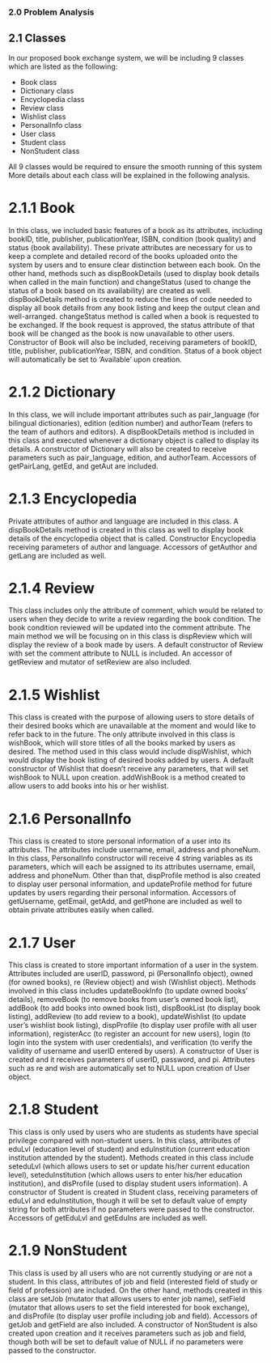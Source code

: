 ### 2.0 Problem Analysis  
## 2.1 Classes
In our proposed book exchange system, we will be including 9 classes which are listed as the following:
- Book class
- Dictionary class
- Encyclopedia class
- Review class
- Wishlist class
- PersonalInfo class
- User class
- Student class
- NonStudent class <br>

All 9 classes would be required to ensure the smooth running of this system More details about each class will be explained in the following analysis.

# 2.1.1 Book
In this class, we included basic features of a book as its attributes, including bookID, title, publisher, publicationYear, ISBN, condition (book quality) and status (book availability). These private attributes are necessary for us to keep a complete and detailed record of the books uploaded onto the system by users and to ensure clear distinction between each book. 
On the other hand, methods such as dispBookDetails (used to display book details when called in the main function) and changeStatus (used to change the status of a book based on its availability) are created as well. dispBookDetails method is created to reduce the lines of code needed to display all book details from any book listing and keep the output clean and well-arranged. changeStatus method is called when a book is requested to be exchanged. If the book request is approved, the status attribute of that book will be changed as the book is now unavailable to other users. Constructor of Book will also be included, receiving parameters of bookID, title, publisher, publicationYear, ISBN, and condition. Status of a book object will automatically be set to ‘Available’ upon creation. 

# 2.1.2 Dictionary
In this class, we will include important attributes such as pair_language (for bilingual dictionaries), edition (edition number) and authorTeam (refers to the team of authors and editors). 
A dispBookDetails method is included in this class and executed whenever a dictionary object is called to display its details. A constructor of Dictionary will also be created to receive parameters such as pair_language, edition, and authorTeam. Accessors of getPairLang, getEd, and getAut are included.

# 2.1.3 Encyclopedia
Private attributes of author and language are included in this class. A dispBookDetails method is created in this class as well to display book details of the encyclopedia object that is called. Constructor Encyclopedia receiving parameters of author and language. Accessors of getAuthor and getLang are included as well.

# 2.1.4 Review
This class includes only the attribute of comment, which would be related to users when they decide to write a review regarding the book condition. The book condition reviewed will be updated into the comment attribute.
The main method we will be focusing on in this class is dispReview which will display the review of a book made by users. A default constructor of Review with set the comment attribute to NULL is included. An accessor of getReview and mutator of setReview are also included.


# 2.1.5 Wishlist
This class is created with the purpose of allowing users to store details of their desired books which are unavailable at the moment and would like to refer back to in the future. 
The only attribute involved in this class is wishBook, which will store titles of all the books marked by users as desired.
The method used in this class would include dispWishlist, which would display the book listing of desired books added by users. A default constructor of Wishlist that doesn’t receive any parameters, that will set wishBook to NULL upon creation. addWishBook is a method created to allow users to add books into his or her wishlist.

# 2.1.6 PersonalInfo
This class is created to store personal information of a user into its attributes. The attributes include username, email, address and phoneNum. 
In this class, PersonalInfo constructor will receive 4 string variables as its parameters, which will each be assigned to its attributes username, email, address and phoneNum. Other than that, dispProfile method is also created to display user personal information, and updateProfile method for future updates by users regarding their personal information. Accessors of getUsername, getEmail, getAdd, and getPhone are included as well to obtain private attributes easily when called.

# 2.1.7 User
This class is created to store important information of a user in the system. 
Attributes included are userID, password, pi (PersonalInfo object), owned (for owned books), re (Review object) and wish (Wishlist object). 
Methods involved in this class includes updateBookInfo (to update owned books’ details), removeBook (to remove books from user’s owned book list), addBook (to add books into owned book list), dispBookList (to display book listing), addReview (to add review to a book), updateWishlist (to update user’s wishlist book listing), dispProfile (to display user profile with all user information), registerAcc (to register an account for new users), login (to login into the system with user credentials), and verification (to verify the validity of username and userID entered by users). A constructor of User is created and it receives parameters of userID, password, and pi. Attributes such as re and wish are automatically set to NULL upon creation of User object.

# 2.1.8 Student
This class is only used by users who are students as students have special privilege compared with non-student users.
In this class, attributes of eduLvl (education level of student) and eduInstitution (current education institution attended by the student).
Methods created in this class include seteduLvl (which allows users to set or update his/her current education level), seteduInstitution (which allows users to enter his/her education institution), and disProfile (used to display student users information). A constructor of Student is created in Student class, receiving parameters of eduLvl and eduInstitution, though it will be set to default value of empty string for both attributes if no parameters were passed to the constructor. Accessors of getEduLvl and getEduIns are included as well.

# 2.1.9 NonStudent
This class is used by all users who are not currently studying or are not a student. 
In this class, attributes of job and field (interested field of study or field of profession) are included.
On the other hand, methods created in this class are setJob (mutator that allows users to enter job name), setField (mutator that allows users to set the field interested for book exchange), and disProfile (to display user profile including job and field). Accessors of getJob and getField are also included. A constructor of NonStudent is also created upon creation and it receives parameters such as job and field, though both will be set to default value of NULL if no parameters were passed to the constructor.

